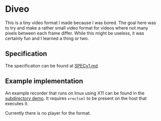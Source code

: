 # Diveo

This is a tiny video format I made because I was bored. The goal here was to
try and make a rather small video format for videos where not many pixels
between each frame differ. While this might be useless, it was certainly fun
and I learned a thing or two.

## Specification

The specification can be found at [SPECv1.md](spec/SPECv1.md).

## Example implementation

An example recorder that runs on linux using X11 can be found in the
[subdirectory demo](/demo). It requires `xrectsel` to be present on the host
that executes it.

Currently there is no player for the format.
